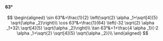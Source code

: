 #### 63°

$$
\begin{aligned}
\sin 63°&=\frac{1}{2} \left(\sqrt{2} \alpha _1+\sqrt[4]{5} \sqrt{\alpha _2}\right)\\
\cos 63°&=\frac{1}{64} \left(-32 \sqrt{2} \alpha _1+32\ \sqrt[4]{5} \sqrt{\alpha _2}\right)\\
\tan 63°&=1+\frac{4 \alpha _1}{-2 \alpha _1+\sqrt{2} \sqrt[4]{5} \sqrt{\alpha _2}}\\
\end{aligned}
$$

